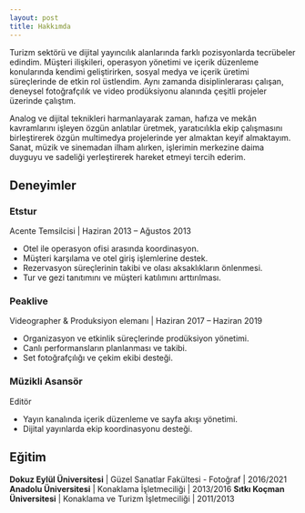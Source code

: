 ```yaml
---
layout: post
title: Hakkımda
---
```


Turizm sektörü ve dijital yayıncılık alanlarında farklı pozisyonlarda tecrübeler edindim. Müşteri ilişkileri, operasyon yönetimi ve içerik düzenleme konularında kendimi geliştirirken, sosyal medya ve içerik üretimi süreçlerinde de etkin rol üstlendim. Aynı zamanda disiplinlerarası çalışan, deneysel fotoğrafçılık ve video prodüksiyonu alanında çeşitli projeler üzerinde çalıştım. 

Analog ve dijital teknikleri harmanlayarak zaman, hafıza ve mekân kavramlarını işleyen özgün anlatılar üretmek, yaratıcılıkla ekip çalışmasını birleştirerek özgün multimedya projelerinde yer almaktan keyif almaktayım. Sanat, müzik ve sinemadan ilham alırken, işlerimin merkezine daima duyguyu ve sadeliği yerleştirerek hareket etmeyi tercih ederim. 

## Deneyimler

### Etstur 
Acente Temsilcisi | Haziran 2013 – Ağustos 2013
* Otel ile operasyon ofisi arasında koordinasyon.
* Müşteri karşılama ve otel giriş işlemlerine destek.
* Rezervasyon süreçlerinin takibi ve olası aksaklıkların önlenmesi.
* Tur ve gezi tanıtımını ve müşteri katılımını arttırılması.

### Peaklive
Videographer & Produksiyon elemanı | Haziran 2017 – Haziran 2019
* Organizasyon ve etkinlik süreçlerinde prodüksiyon yönetimi.
* Canlı performansların planlanması ve takibi.
* Set fotoğrafçılığı ve çekim ekibi desteği.

### Müzikli Asansör
Editör 
* Yayın kanalında içerik düzenleme ve sayfa akışı yönetimi.
* Dijital yayınlarda ekip koordinasyonu desteği.

## Eğitim

**Dokuz Eylül Üniversitesi** | Güzel Sanatlar Fakültesi - Fotoğraf | 2016/2021 
**Anadolu Üniversitesi** | Konaklama İşletmeciliği | 2013/2016 
**Sıtkı Koçman Üniversitesi** | Konaklama ve Turizm İşletmeciliği | 2011/2013